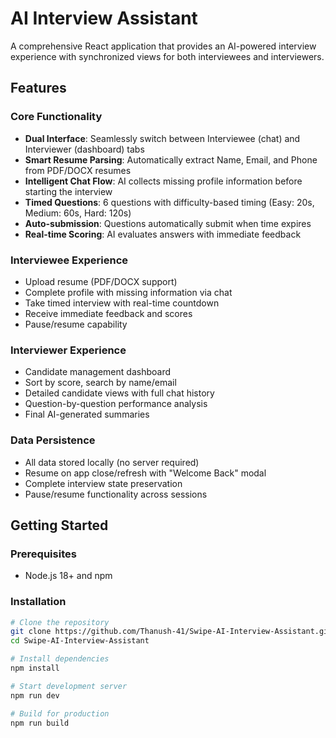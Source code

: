 # AI Interview Assistant

A comprehensive React application that provides an AI-powered interview experience with synchronized views for both interviewees and interviewers.

## Features

### Core Functionality
- **Dual Interface**: Seamlessly switch between Interviewee (chat) and Interviewer (dashboard) tabs  
- **Smart Resume Parsing**: Automatically extract Name, Email, and Phone from PDF/DOCX resumes  
- **Intelligent Chat Flow**: AI collects missing profile information before starting the interview  
- **Timed Questions**: 6 questions with difficulty-based timing (Easy: 20s, Medium: 60s, Hard: 120s)  
- **Auto-submission**: Questions automatically submit when time expires  
- **Real-time Scoring**: AI evaluates answers with immediate feedback  

### Interviewee Experience
- Upload resume (PDF/DOCX support)  
- Complete profile with missing information via chat  
- Take timed interview with real-time countdown  
- Receive immediate feedback and scores  
- Pause/resume capability  

### Interviewer Experience
- Candidate management dashboard  
- Sort by score, search by name/email  
- Detailed candidate views with full chat history  
- Question-by-question performance analysis  
- Final AI-generated summaries  

### Data Persistence
- All data stored locally (no server required)  
- Resume on app close/refresh with "Welcome Back" modal  
- Complete interview state preservation  
- Pause/resume functionality across sessions  

## Getting Started

### Prerequisites
- Node.js 18+ and npm

### Installation

```bash
# Clone the repository
git clone https://github.com/Thanush-41/Swipe-AI-Interview-Assistant.git
cd Swipe-AI-Interview-Assistant

# Install dependencies
npm install

# Start development server
npm run dev

# Build for production
npm run build
